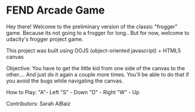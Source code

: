 # FEND Arcade Game

Hey there! 
Welcome to the preliminary version of the classic "frogger" game. Because its not going to a frogger for long.. 
But for now, welcome to udacity's frogger project game.

This project was built using OOJS (object-oriented javascript) + HTML5 canvas

Objective:
You have to get the little kid from one side of the canvas to the other....
And just do it again a couple more times. You'll be able to do that if you avoid the bugs while navigating the canvas. 

How to Play:
"A"- Left
"S" - Down
"D" - Right
"W" - Up

Contributors:
Sarah AlBaiz

